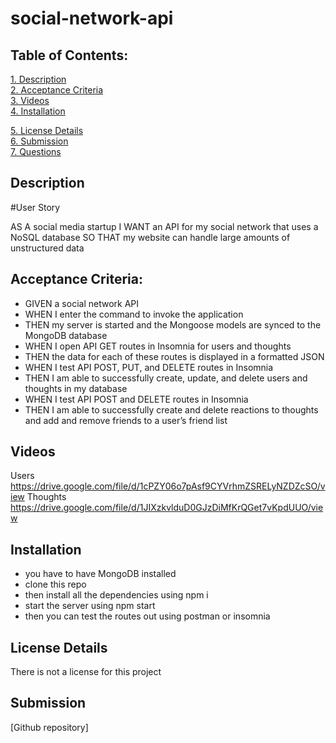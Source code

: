 # social-network-api

 ## Table of Contents:  
[1. Description](#Description)  
[2. Acceptance Criteria](#Acceptance-Criteria)  
[3. Videos](#Videos)  
[4. Installation](#Installation)

[5. License Details](#License-Details)  
[6. Submission](#Submission)   
[7. Questions](#Questions)  

## Description
#User Story

AS A social media startup
I WANT an API for my social network that uses a NoSQL database
SO THAT my website can handle large amounts of unstructured data

## Acceptance Criteria:
- GIVEN a social network API
- WHEN I enter the command to invoke the application
- THEN my server is started and the Mongoose models are synced to the MongoDB database
- WHEN I open API GET routes in Insomnia for users and thoughts
- THEN the data for each of these routes is displayed in a formatted JSON
- WHEN I test API POST, PUT, and DELETE routes in Insomnia
- THEN I am able to successfully create, update, and delete users and thoughts in my database
- WHEN I test API POST and DELETE routes in Insomnia
- THEN I am able to successfully create and delete reactions to thoughts and add and remove friends to a user’s friend list

## Videos
Users
https://drive.google.com/file/d/1cPZY06o7pAsf9CYVrhmZSRELyNZDZcSO/view
Thoughts
https://drive.google.com/file/d/1JIXzkvlduD0GJzDiMfKrQGet7vKpdUUO/view

## Installation
- you have to have MongoDB installed
- clone this repo
- then install all the dependencies using npm i
- start the server using npm start
- then you can test the routes out using postman or insomnia

## License Details
There is not a license for this project

## Submission
[Github repository]
